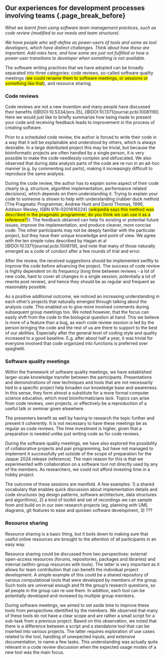 ## Our experiences for development processes involving teams {.page_break_before}

*What we learnt from using software team management practices, such as code review (modified to our needs and team structure).*

*We have people who self-define as power-users of tools and some as tool developers, which have distinct challenges. Think about how these are important. Add roles here, and how some are just not fulfilled or how a power-user transitions to developer when something is not available.*

The software writing practices that we have adopted can be broadly separated into three categories: code reviews, so-called software quality meetings (<span style="background-color: yellow">we could rename them to software meetings, or sessions or something like that</span>), and resource sharing.

### Code reviews

Code reviews are not a new invention and many people have discussed their benefits ([@DOI:10.5334/jors.35], [@DOI:10.1371/journal.pcbi.1008119]). Here we would just like to briefly summarize how being made to present your code and receiving feedback leads to improvement in the process of creating software.

Prior to a scheduled code review, the author is forced to write their code in a way that it will be explainable and understood by others, which is always desirable. In a large distributed project this may be trivial, but because the bioinformatic projects are often handled by a single person, it is very possible to make the code needlessly complex and obfuscated. We also observed that during data analysis parts of the code are re-run in an ad-hoc manner (e.g. by commenting out parts), making it increasingly difficult to reproduce the same analysis.

During the code review, the author has to explain some aspect of their code clearly (e.g. structure, algorithm implementation, performance related decisions), which depends on them understanding it. Trying to explain your code to someone is shown to help with understanding (rubber duck method [The Pragmatic Programmer, Andrew Hunt and David Thomas, 1999, Addison Wesley, ISBN 978-0201616224] (<span style="background-color: yellow">wikipedia says this method was described in the pragmatic programmer, do you think we can use it as a reference?</span>)). The feedback obtained can help fix existing or potential future issues, improve the implementation, and produce cleaner, more concise code. The other participants may not be deeply familiar with the particular project, but they have their unique knowledge and point of view. We agree with the ten simple rules described by Hagan et al [@DOI:10.1371/journal.pcbi.1008119], and note that many of those naturally emerged as a code of conduct after a few rounds of trial and error.

After the review, the received suggestions should be implemented swiftly to improve the code before advancing the project. The success of code review is highly dependent on its frequency (long time between reviews - a lot of new code, hard to cover all changes in a single session, potentially a lot of rewrite post review), and hence they should be as regular and frequent as reasonably possible.

As a positive additional outcome, we noticed an increasing understanding in each other’s projects that naturally emerged through talking about the analysis code. This enabled us to give more involved comments during subsequent group meetings too. We noted however, that the focus can easily shift from the code to the biological question at hand. This we believe is more of a feature than a bug, as each code review session is led by the person bringing the code and the rest of us are there to support to the best of our abilities. Especially after the general level of coding style and quality increased to a good baseline. E.g. after about half a year, it was trivial for everyone involved that code organized into functions is preferred over spaghetti.

### Software quality meetings

Within the framework of software quality meetings, we have established larger-scale knowledge transfer between the participants. Presentations and demonstrations of new techniques and tools that are not necessarily tied to a specific project help broaden our knowledge base and awareness. In this sense, they form almost a substitute for a more formal computer science education, which most bioinformaticians lack. Topics can arise from code reviews, own projects, or effectively be a reproduction of a useful talk or seminar given elsewhere.

The presenters benefit as well by having to research the topic further and present it coherently. It is not necessary to have these meetings be as regular as code reviews. The time investment is higher, given that a preparation is needed unlike just writing code as for code reviews.

During the software quality meetings, we have also explored the possibility of collaborative projects and pair programming, but have not managed to implement it successfully yet outside of the scope of preparation for the Jaspar 2024 release (reference). The main reason for this is that we experimented with collaboration on a software tool not directly used by any of the members. As researchers, we could not afford investing time in a hobby project.

The outcome of these sessions are manifold. A few examples: 1) a shared vocabulary that enables quick discussion about implementation details and code structures (eg design patterns, software architecture, data structures and algorithms), 2) a kind of toolkit and set of recordings we can sample from and build on in our own research projects (eg. planning with UML diagrams, git features to ease and quicken software development, 3) ???

### Resource sharing

Resource sharing is a basic thing, but it boils down to making sure that useful online resources are brought to the attention of all participants in an easy way.

Resource sharing could be discussed from two perspectives: external open-access resources (forums, repositories, packages and libraries) and internal (within-group resources with tools). The latter is very important as it allows for team contribution that can benefit the individual project development. A simple example of this could be a shared repository of various computational tools that were developed by members of the group. Such tools are universal enough and fit the group’s research questions, so all people in the group can re-use them. In addition, each tool can be potentially developed and reviewed by multiple group members. 

During software meetings, we aimed to set aside time to improve these tools from perspectives identified by the members. We observed that many of these tools do not have a clear scope and are rather a small script for a sub-task from a previous project. Based on this observation, we noted that there is a difference between a script and a standalone tool that can be inserted into various projects. The latter requires exploration of use cases related to the tool, handling of unexpected inputs, and extensive documentation, to name a few tasks. This understanding was actually quite relevant in a code review discussion when the expected usage modes of a new tool was the main focus.